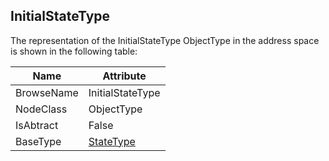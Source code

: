<!-- objecttype -->
## InitialStateType

The representation of the InitialStateType ObjectType in the address space is shown in the following table:  

|Name|Attribute|
|---|---|
|BrowseName|InitialStateType|
|NodeClass|ObjectType|
|IsAbtract|False|
|BaseType|[StateType](../../../Part5/ObjectTypes/StateType/readme.md)|

